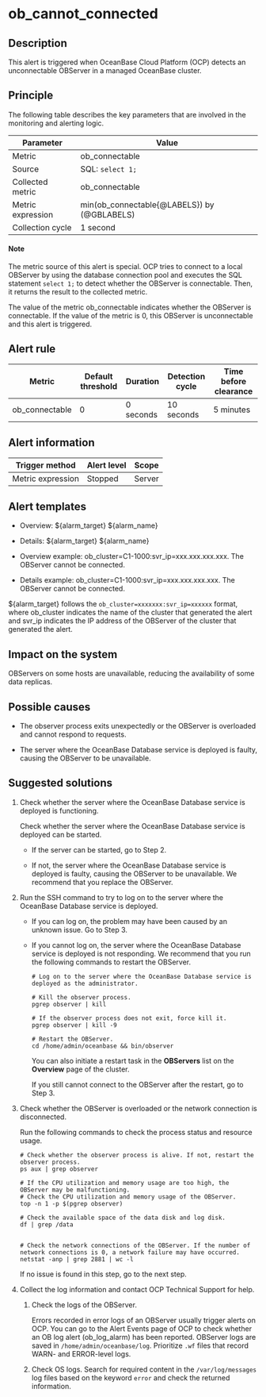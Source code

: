ob_cannot_connected
========================================



**Description**
------------------------------------

This alert is triggered when OceanBase Cloud Platform (OCP) detects an unconnectable OBServer in a managed OceanBase cluster.

Principle
------------------------------

The following table describes the key parameters that are involved in the monitoring and alerting logic.


|     Parameter     |                    Value                    |
|-------------------|---------------------------------------------|
| Metric            | ob_connectable                              |
| Source            | SQL: `select 1;`                            |
| Collected metric  | ob_connectable                              |
| Metric expression | min(ob_connectable{@LABELS}) by (@GBLABELS) |
| Collection cycle  | 1 second                                    |


  <main id="notice" type='explain'>
    <h4>Note</h4>
    <p>The metric source of this alert is special. OCP tries to connect to a local OBServer by using the database connection pool and executes the SQL statement <code>select 1;</code> to detect whether the OBServer is connectable. Then, it returns the result to the collected metric.</p>
  </main>

The value of the metric ob_connectable indicates whether the OBServer is connectable. If the value of the metric is 0, this OBServer is unconnectable and this alert is triggered.

**Alert rule**
-----------------------------------



|     Metric     | Default threshold | Duration  |      Detection cycle       | Time before clearance |
|----------------|-------------------|-----------|----------------------------|-----------------------|
| ob_connectable | 0                 | 0 seconds | 10 seconds | 5 minutes             |



**Alert information**
------------------------------------------



|  Trigger method   | Alert level | Scope  |
|-------------------|-------------|--------|
| Metric expression | Stopped     | Server |



**Alert templates**
----------------------------------------

* Overview: \${alarm_target} \${alarm_name}



* Details: \${alarm_target} \${alarm_name}



* Overview example: ob_cluster=C1-1000:svr_ip=xxx.xxx.xxx.xxx. The OBServer cannot be connected.



* Details example: ob_cluster=C1-1000:svr_ip=xxx.xxx.xxx.xxx. The OBServer cannot be connected.






${alarm_target} follows the `ob_cluster=xxxxxxx:svr_ip=xxxxxx` format, where ob_cluster indicates the name of the cluster that generated the alert and svr_ip indicates the IP address of the OBServer of the cluster that generated the alert.

**Impact on the system**
---------------------------------------------

OBServers on some hosts are unavailable, reducing the availability of some data replicas.

**Possible causes**
----------------------------------------

* The observer process exits unexpectedly or the OBServer is overloaded and cannot respond to requests.



* The server where the OceanBase Database service is deployed is faulty, causing the OBServer to be unavailable.






**Suggested solutions**
--------------------------------------------

1. Check whether the server where the OceanBase Database service is deployed is functioning.

   Check whether the server where the OceanBase Database service is deployed can be started.
   * If the server can be started, go to Step 2.



   * If not, the server where the OceanBase Database service is deployed is faulty, causing the OBServer to be unavailable. We recommend that you replace the OBServer.






2. Run the SSH command to try to log on to the server where the OceanBase Database service is deployed.

   * If you can log on, the problem may have been caused by an unknown issue. Go to Step 3.



   * If you cannot log on, the server where the OceanBase Database service is deployed is not responding. We recommend that you run the following commands to restart the OBServer.

     ```unknow
     # Log on to the server where the OceanBase Database service is deployed as the administrator.

     # Kill the observer process.
     pgrep observer | kill

     # If the observer process does not exit, force kill it.
     pgrep observer | kill -9

     # Restart the OBServer.
     cd /home/admin/oceanbase && bin/observer
     ```



     You can also initiate a restart task in the **OBServers** list on the **Overview** page of the cluster.

     If you still cannot connect to the OBServer after the restart, go to Step 3.





3. Check whether the OBServer is overloaded or the network connection is disconnected.

   Run the following commands to check the process status and resource usage.

   ```shell
   # Check whether the observer process is alive. If not, restart the observer process.
   ps aux | grep observer

   # If the CPU utilization and memory usage are too high, the OBServer may be malfunctioning.
   # Check the CPU utilization and memory usage of the OBServer.
   top -n 1 -p $(pgrep observer)

   # Check the available space of the data disk and log disk.
   df | grep /data


   # Check the network connections of the OBServer. If the number of network connections is 0, a network failure may have occurred.
   netstat -anp | grep 2881 | wc -l
   ```



   If no issue is found in this step, go to the next step.


4. Collect the log information and contact OCP Technical Support for help.

   1. Check the logs of the OBServer.

      Errors recorded in error logs of an OBServer usually trigger alerts on OCP. You can go to the Alert Events page of OCP to check whether an OB log alert (ob_log_alarm) has been reported. OBServer logs are saved in `/home/admin/oceanbase/log`. Prioritize `.wf` files that record WARN- and ERROR-level logs.


   2. Check OS logs. Search for required content in the `/var/log/messages` log files based on the keyword `error` and check the returned information.








